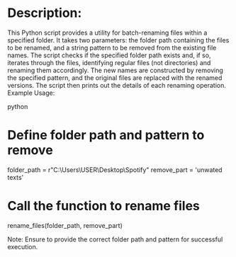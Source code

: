 # Description:

This Python script provides a utility for batch-renaming files within a specified folder. It takes two parameters: the folder path containing the files to be renamed, and a string pattern to be removed from the existing file names. The script checks if the specified folder path exists and, if so, iterates through the files, identifying regular files (not directories) and renaming them accordingly. The new names are constructed by removing the specified pattern, and the original files are replaced with the renamed versions. The script then prints out the details of each renaming operation.
Example Usage:

python

# Define folder path and pattern to remove
folder_path = r"C:\Users\USER\Desktop\Spotify"
remove_part = 'unwated texts'

# Call the function to rename files
rename_files(folder_path, remove_part)

Note: Ensure to provide the correct folder path and pattern for successful execution.
